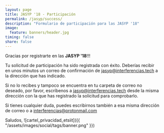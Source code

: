 ```yaml
---
layout: page
title: JASYP '18 - Participación
permalink: /jasyp/success/
description: "Formulario de participación para las JASYP '18"
image:
  feature: banners/header.jpg
timing: false
share: false
---
```


Gracias por registrarte en las **JASYP '18**!!!

Tu solicitud de participación ha sido registrada con éxito. Deberías recibir en unos minutos un correo de confirmación de [jasyp@interferencias.tech](mailto:jasyp@interferencias.tech) a la dirección que has indicado.

Si no lo recibes y tampoco se encuentra en tu carpeta de correo no deseado, por favor, escríbenos a [jasyp@interferencias.tech](mailto:jasyp@interferencias.tech) desde la misma dirección con la que has registrado la solicitud para comprobarlo.

Si tienes cualquier duda, puedes escribirnos también a esa misma dirección de correo o a [interferencias@protonmail.com](mailto:interferencias@protonmail.com)

Saludos,
![cartel_privacidad_etsiit]({{ "/assets/images/social/tags/banner.png" }})
